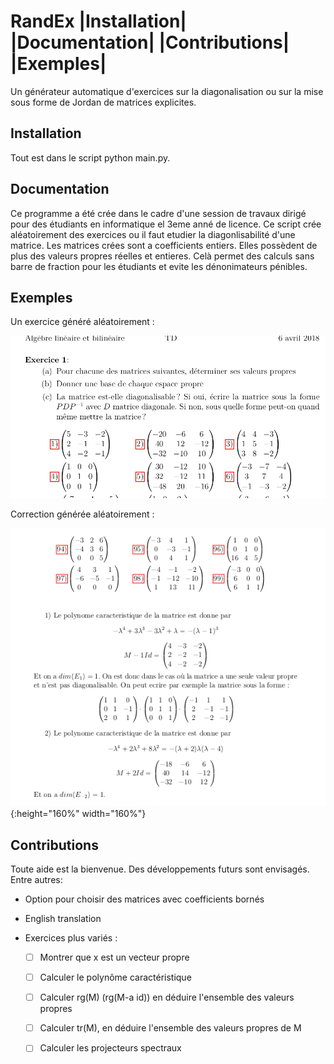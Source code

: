 


RandEx |Installation| |Documentation| |Contributions| |Exemples|
=============================================================

Un générateur automatique d'exercices sur la diagonalisation ou sur la mise sous forme de Jordan de matrices explicites.

Installation
------------
Tout est dans le script python main.py.

Documentation
-------------
Ce programme a été crée dans le cadre d'une session de travaux dirigé pour des étudiants en informatique el 3eme anné de licence. Ce script crée aléatoirement des exercices ou il faut etudier la diagonlisabilité d'une matrice. Les matrices crées sont a coefficients entiers. Elles possèdent de plus des valeurs propres réelles et entieres. Celà permet des calculs sans barre de fraction pour les étudiants et evite les dénonimateurs pénibles.

Exemples
--------

Un exercice généré aléatoirement :

![test image size](https://raw.githubusercontent.com/Montagnard/randex/master/screenshot_001.png)

Correction générée aléatoirement :

![test image size](https://raw.githubusercontent.com/Montagnard/randex/master/screenshot_002.png){:height="160%" width="160%"}

Contributions
------------

Toute aide est la bienvenue.
Des développements futurs sont envisagés. Entre autres:

- Option pour choisir des matrices avec coefficients bornés

- English translation

- Exercices plus variés :

  - [ ] Montrer que x est un vecteur propre
  - [ ] Calculer le polynôme caractéristique
  - [ ] Calculer rg(M) (rg(M-a id)) en déduire l'ensemble des valeurs propres
  - [ ] Calculer tr(M), en déduire l'ensemble des valeurs propres de M
  - [ ] Calculer les projecteurs spectraux

